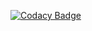 
[![Codacy Badge](https://api.codacy.com/project/badge/Grade/0a2590fc068446c98467c52fb8244fe3)](https://app.codacy.com/gh/99002610/MiniProject-Analysis-of-Cricketers?utm_source=github.com&utm_medium=referral&utm_content=99002610/MiniProject-Analysis-of-Cricketers&utm_campaign=Badge_Grade)

